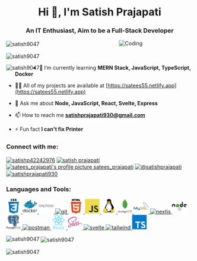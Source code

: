 
<h1 align="center">Hi 👋, I'm Satish Prajapati</h1>
<h3 align="center">An IT Enthusiast, Aim to be a Full-Stack Developer</h3>

<img align="right" alt="Coding" width="200" src="https://media.licdn.com/dms/image/D4D03AQGfQfuwEBB_iA/profile-displayphoto-shrink_400_400/0/1694066788576?e=1700697600&v=beta&t=ZlHSCX6Jr-2SrYZLbkjR1IKHwYMaVnN7ExGUb0GBP7o"/>


<p><img align="center" src="https://github-readme-streak-stats.herokuapp.com/?user=satish9047&" alt="satish9047" /></p>

<p><img align="center" src="https://github-readme-stats.vercel.app/api?username=satish9047&show_icons=true&locale=en" alt="satish9047" /></p>


<p><img align="left" src="https://github-readme-stats.vercel.app/api/top-langs?username=satish9047&show_icons=true&locale=en&layout=compact" alt="satish9047" /></p>


- 🌱 I’m currently learning **MERN Stack, JavaScript, TypeScript, Docker**

- 👨‍💻 All of my projects are available at [https://satees55.netlify.app](https://satees55.netlify.app)

- 💬 Ask me about **Node, JavaScript, React, Svelte, Express**

- 📫 How to reach me **satishprajapati930@gmail.com**

- ⚡ Fun fact **I can't fix Printer**

<h3 align="left">Connect with me:</h3>
<p align="left">
<a href="https://twitter.com/satishp42242976" target="blank"><img align="center" src="https://raw.githubusercontent.com/rahuldkjain/github-profile-readme-generator/master/src/images/icons/Social/twitter.svg" alt="satishp42242976" height="30" width="40" /></a>
<a href="https://linkedin.com/in/satish prajapati" target="blank"><img align="center" src="https://raw.githubusercontent.com/rahuldkjain/github-profile-readme-generator/master/src/images/icons/Social/linked-in-alt.svg" alt="satish prajapati" height="30" width="40" /></a>
<a href="https://instagram.com/satees_prajapati's profile picture satees_prajapati" target="blank"><img align="center" src="https://raw.githubusercontent.com/rahuldkjain/github-profile-readme-generator/master/src/images/icons/Social/instagram.svg" alt="satees_prajapati's profile picture satees_prajapati" height="30" width="40" /></a>
<a href="https://medium.com/@satishprajapati" target="blank"><img align="center" src="https://raw.githubusercontent.com/rahuldkjain/github-profile-readme-generator/master/src/images/icons/Social/medium.svg" alt="@satishprajapati" height="30" width="40" /></a>
<a href="https://www.leetcode.com/satishprajapati930" target="blank"><img align="center" src="https://raw.githubusercontent.com/rahuldkjain/github-profile-readme-generator/master/src/images/icons/Social/leet-code.svg" alt="satishprajapati930" height="30" width="40" /></a>
</p>

<h3 align="left">Languages and Tools:</h3>
<p align="left"> <a href="https://www.w3schools.com/css/" target="_blank" rel="noreferrer"> <img src="https://raw.githubusercontent.com/devicons/devicon/master/icons/css3/css3-original-wordmark.svg" alt="css3" width="40" height="40"/> </a> <a href="https://www.docker.com/" target="_blank" rel="noreferrer"> <img src="https://raw.githubusercontent.com/devicons/devicon/master/icons/docker/docker-original-wordmark.svg" alt="docker" width="40" height="40"/> </a> <a href="https://expressjs.com" target="_blank" rel="noreferrer"> <img src="https://raw.githubusercontent.com/devicons/devicon/master/icons/express/express-original-wordmark.svg" alt="express" width="40" height="40"/> </a> <a href="https://git-scm.com/" target="_blank" rel="noreferrer"> <img src="https://www.vectorlogo.zone/logos/git-scm/git-scm-icon.svg" alt="git" width="40" height="40"/> </a> <a href="https://www.w3.org/html/" target="_blank" rel="noreferrer"> <img src="https://raw.githubusercontent.com/devicons/devicon/master/icons/html5/html5-original-wordmark.svg" alt="html5" width="40" height="40"/> </a> <a href="https://developer.mozilla.org/en-US/docs/Web/JavaScript" target="_blank" rel="noreferrer"> <img src="https://raw.githubusercontent.com/devicons/devicon/master/icons/javascript/javascript-original.svg" alt="javascript" width="40" height="40"/> </a> <a href="https://www.linux.org/" target="_blank" rel="noreferrer"> <img src="https://raw.githubusercontent.com/devicons/devicon/master/icons/linux/linux-original.svg" alt="linux" width="40" height="40"/> </a> <a href="https://www.mongodb.com/" target="_blank" rel="noreferrer"> <img src="https://raw.githubusercontent.com/devicons/devicon/master/icons/mongodb/mongodb-original-wordmark.svg" alt="mongodb" width="40" height="40"/> </a> <a href="https://www.mysql.com/" target="_blank" rel="noreferrer"> <img src="https://raw.githubusercontent.com/devicons/devicon/master/icons/mysql/mysql-original-wordmark.svg" alt="mysql" width="40" height="40"/> </a> <a href="https://nextjs.org/" target="_blank" rel="noreferrer"> <img src="https://cdn.worldvectorlogo.com/logos/nextjs-2.svg" alt="nextjs" width="40" height="40"/> </a> <a href="https://nodejs.org" target="_blank" rel="noreferrer"> <img src="https://raw.githubusercontent.com/devicons/devicon/master/icons/nodejs/nodejs-original-wordmark.svg" alt="nodejs" width="40" height="40"/> </a> <a href="https://www.postgresql.org" target="_blank" rel="noreferrer"> <img src="https://raw.githubusercontent.com/devicons/devicon/master/icons/postgresql/postgresql-original-wordmark.svg" alt="postgresql" width="40" height="40"/> </a> <a href="https://postman.com" target="_blank" rel="noreferrer"> <img src="https://www.vectorlogo.zone/logos/getpostman/getpostman-icon.svg" alt="postman" width="40" height="40"/> </a> <a href="https://reactjs.org/" target="_blank" rel="noreferrer"> <img src="https://raw.githubusercontent.com/devicons/devicon/master/icons/react/react-original-wordmark.svg" alt="react" width="40" height="40"/> </a> <a href="https://sass-lang.com" target="_blank" rel="noreferrer"> <img src="https://raw.githubusercontent.com/devicons/devicon/master/icons/sass/sass-original.svg" alt="sass" width="40" height="40"/> </a> <a href="https://svelte.dev" target="_blank" rel="noreferrer"> <img src="https://upload.wikimedia.org/wikipedia/commons/1/1b/Svelte_Logo.svg" alt="svelte" width="40" height="40"/> </a> <a href="https://tailwindcss.com/" target="_blank" rel="noreferrer"> <img src="https://www.vectorlogo.zone/logos/tailwindcss/tailwindcss-icon.svg" alt="tailwind" width="40" height="40"/> </a> <a href="https://www.typescriptlang.org/" target="_blank" rel="noreferrer"> <img src="https://raw.githubusercontent.com/devicons/devicon/master/icons/typescript/typescript-original.svg" alt="typescript" width="40" height="40"/> </a> </p>

<p><img align="left" src="https://github-readme-stats.vercel.app/api/top-langs?username=satish9047&show_icons=true&locale=en&layout=compact" alt="satish9047" /></p>

<p>&nbsp;<img align="center" src="https://github-readme-stats.vercel.app/api?username=satish9047&show_icons=true&locale=en" alt="satish9047" /></p>

<p><img align="center" src="https://github-readme-streak-stats.herokuapp.com/?user=satish9047&" alt="satish9047" /></p>
